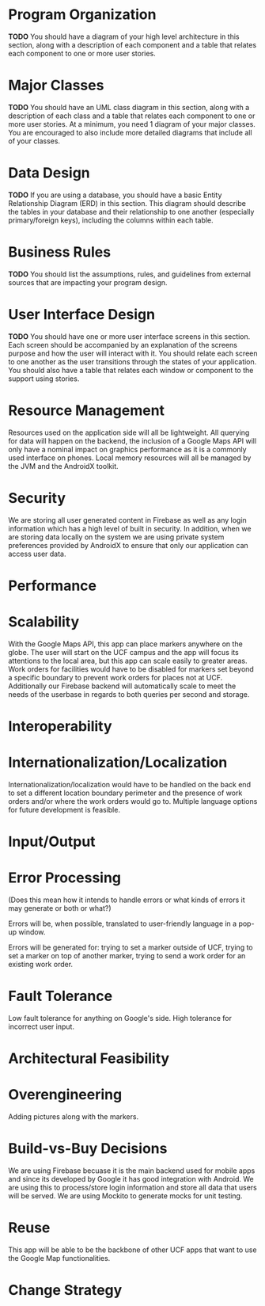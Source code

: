 # Program Organization

**TODO** You should have a diagram of your high level architecture in this section, along with a description of each component and a table that relates each component to one or more user stories.

# Major Classes

**TODO** You should have an UML class diagram in this section, along with a description of each class and a table that relates each component to one or more user stories. At a minimum, you need 1 diagram of your major classes. You are encouraged to also include more detailed diagrams that include all of your classes. 

# Data Design

**TODO** If you are using a database, you should have a basic Entity Relationship Diagram (ERD) in this section. This diagram should describe the tables in your database and their relationship to one another (especially primary/foreign keys), including the columns within each table. 

# Business Rules

**TODO** You should list the assumptions, rules, and guidelines from external sources that are impacting your program design. 

# User Interface Design

**TODO** You should have one or more user interface screens in this section. Each screen should be accompanied by an explanation of the screens purpose and how the user will interact with it. You should relate each screen to one another as the user transitions through the states of your application. You should also have a table that relates each window or component to the support using stories. 

# Resource Management

Resources used on the application side will all be lightweight. All querying for data will happen on the backend, the inclusion of a Google Maps API will only have a nominal impact on graphics performance as it is a commonly used interface on phones. Local memory resources will all be managed by the JVM and the AndroidX toolkit.

# Security

We are storing all user generated content in Firebase as well as any login information which has a high level of built in security. In addition, when we are storing data locally on the system we are using private system preferences provided by AndroidX to ensure that only our application can access user data.

# Performance



# Scalability

With the Google Maps API, this app can place markers anywhere on the globe. The user will start on the UCF campus and the app will focus its attentions to the local area, but this app can scale easily to greater areas. Work orders for facilities would have to be disabled for markers set beyond a specific boundary to prevent work orders for places not at UCF. Additionally our Firebase backend will automatically scale to meet the needs of the userbase in regards to both queries per second and storage.

# Interoperability

# Internationalization/Localization

Internationalization/localization would have to be handled on the back end to set a different location boundary perimeter and the presence of work orders and/or where the work orders would go to. Multiple language options for future development is feasible. 

# Input/Output

# Error Processing

(Does this mean how it intends to handle errors or what kinds of errors it may generate or both or what?) 

Errors will be, when possible, translated to user-friendly language in a pop-up window. 

Errors will be generated for: trying to set a marker outside of UCF, trying to set a marker on top of another marker, trying to send a work order for an existing work order. 

# Fault Tolerance

Low fault tolerance for anything on Google's side. High tolerance for incorrect user input. 

# Architectural Feasibility

# Overengineering

Adding pictures along with the markers. 

# Build-vs-Buy Decisions

We are using Firebase becuase it is the main backend used for mobile apps and since its developed by Google it has good integration with Android. We are using this to process/store login information and store all data that users will be served.
We are using Mockito to generate mocks for unit testing.

# Reuse

This app will be able to be the backbone of other UCF apps that want to use the Google Map functionalities. 

# Change Strategy
